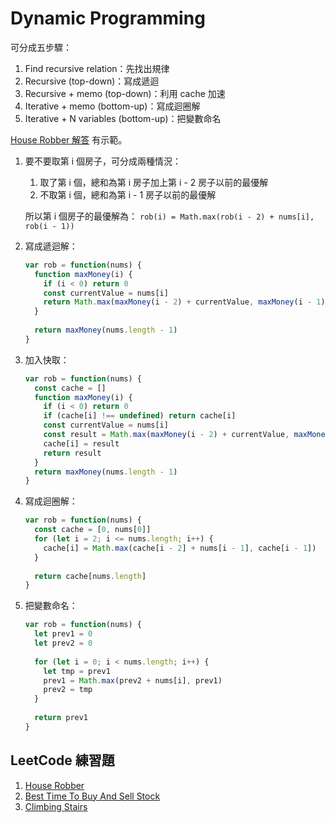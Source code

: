 # Dynamic Programming

可分成五步驟：

1. Find recursive relation：先找出規律
2. Recursive (top-down)：寫成遞迴
3. Recursive + memo (top-down)：利用 cache 加速
4. Iterative + memo (bottom-up)：寫成迴圈解
5. Iterative + N variables (bottom-up)：把變數命名

[House Robber 解答](https://leetcode.com/problems/house-robber/discuss/156523/From-good-to-great.-How-to-approach-most-of-DP-problems.) 有示範。

1. 要不要取第 i 個房子，可分成兩種情況：
   1. 取了第 i 個，總和為第 i 房子加上第 i - 2 房子以前的最優解
   2. 不取第 i 個，總和為第 i - 1 房子以前的最優解

    所以第 i 個房子的最優解為： `rob(i) = Math.max(rob(i - 2) + nums[i], rob(i - 1))`

2. 寫成遞迴解：

    ```JavaScript
    var rob = function(nums) {
      function maxMoney(i) {
        if (i < 0) return 0
        const currentValue = nums[i]
        return Math.max(maxMoney(i - 2) + currentValue, maxMoney(i - 1))
      }
      
      return maxMoney(nums.length - 1)
    }
    ```

3. 加入快取：

    ```JavaScript
    var rob = function(nums) {
      const cache = []
      function maxMoney(i) {
        if (i < 0) return 0
        if (cache[i] !== undefined) return cache[i]
        const currentValue = nums[i]
        const result = Math.max(maxMoney(i - 2) + currentValue, maxMoney(i - 1))
        cache[i] = result
        return result
      }
      return maxMoney(nums.length - 1)
    }
    ```

4. 寫成迴圈解：

    ```JavaScript
    var rob = function(nums) {
      const cache = [0, nums[0]]
      for (let i = 2; i <= nums.length; i++) {
        cache[i] = Math.max(cache[i - 2] + nums[i - 1], cache[i - 1])
      }
      
      return cache[nums.length]
    }
    ```

5. 把變數命名：

    ```JavaScript
    var rob = function(nums) {
      let prev1 = 0
      let prev2 = 0
      
      for (let i = 0; i < nums.length; i++) {
        let tmp = prev1
        prev1 = Math.max(prev2 + nums[i], prev1)
        prev2 = tmp
      }
      
      return prev1
    }
    ```

## LeetCode 練習題

1. [House Robber](https://leetcode.com/problems/house-robber/)
2. [Best Time To Buy And Sell Stock](https://leetcode.com/problems/best-time-to-buy-and-sell-stock/)
3. [Climbing Stairs](https://leetcode.com/problems/climbing-stairs/)
